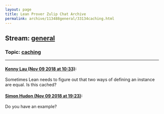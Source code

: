 ```yaml
---
layout: page
title: Lean Prover Zulip Chat Archive 
permalink: archive/113488general/33134caching.html
---
```


## Stream: [general](index.html)
### Topic: [caching](33134caching.html)

---

#### [Kenny Lau (Nov 09 2018 at 10:33)](https://leanprover.zulipchat.com/#narrow/stream/113488-general/topic/caching/near/147360522):
Sometimes Lean needs to figure out that two ways of defining an instance are equal. Is this cached?

#### [Simon Hudon (Nov 09 2018 at 19:23)](https://leanprover.zulipchat.com/#narrow/stream/113488-general/topic/caching/near/147389509):
Do you have an example?

